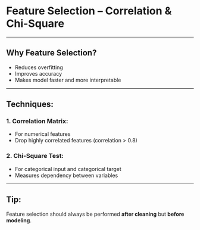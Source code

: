 # Feature Selection – Correlation & Chi-Square

---

## Why Feature Selection?

- Reduces overfitting
- Improves accuracy
- Makes model faster and more interpretable

---

##  Techniques:

### 1. Correlation Matrix:
- For numerical features
- Drop highly correlated features (correlation > 0.8)

### 2. Chi-Square Test:
- For categorical input and categorical target
- Measures dependency between variables

---

##  Tip:
Feature selection should always be performed **after cleaning** but **before modeling**.
